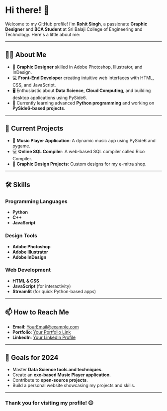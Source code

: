 # Hi there! 👋

Welcome to my GitHub profile! I'm **Rohit Singh**, a passionate **Graphic Designer** and **BCA Student** at Sri Balaji College of Engineering and Technology. Here's a little about me:

---

## 👨‍💻 About Me
- 🎨 **Graphic Designer** skilled in Adobe Photoshop, Illustrator, and InDesign.
- 💻 **Front-End Developer** creating intuitive web interfaces with HTML, CSS, and JavaScript.
- 🖥️ Enthusiastic about **Data Science**, **Cloud Computing**, and building desktop applications using PySide6.
- 📖 Currently learning advanced **Python programming** and working on **PySide6-based projects**.

---

## 🚀 Current Projects
- 🎵 **Music Player Application**: A dynamic music app using PySide6 and pygame.
- 💻 **Online SQL Compiler**: A web-based SQL compiler called Rico Compiler.
- 🌟 **Graphic Design Projects**: Custom designs for my e-mitra shop.

---

## 🛠️ Skills
### Programming Languages
- **Python**
- **C++**
- **JavaScript**

### Design Tools
- **Adobe Photoshop**
- **Adobe Illustrator**
- **Adobe InDesign**

### Web Development
- **HTML & CSS**
- **JavaScript** (for interactivity)
- **Streamlit** (for quick Python-based apps)

---

## 📫 How to Reach Me
- **Email**: [YourEmail@example.com](mailto:YourEmail@example.com)
- **Portfolio**: [Your Portfolio Link](https://example.com)
- **LinkedIn**: [Your LinkedIn Profile](https://linkedin.com/in/yourprofile)

---

## 🌱 Goals for 2024
- Master **Data Science tools and techniques**.
- Create an **exe-based Music Player application**.
- Contribute to **open-source projects**.
- Build a personal website showcasing my projects and skills.

---

### Thank you for visiting my profile! 😊
